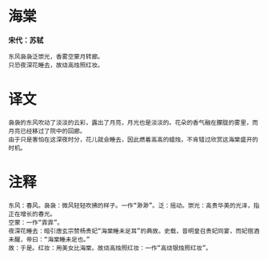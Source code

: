 # 海棠

**宋代：苏轼**

    东风袅袅泛崇光，香雾空蒙月转廊。
    只恐夜深花睡去，故烧高烛照红妆。


# 译文

    袅袅的东风吹动了淡淡的云彩，露出了月亮，月光也是淡淡的。花朵的香气融在朦胧的雾里，而月亮已经移过了院中的回廊。
    由于只是害怕在这深夜时分，花儿就会睡去，因此燃着高高的蜡烛，不肯错过欣赏这海棠盛开的时机。


# 注释

    东风：春风。袅袅：微风轻轻吹拂的样子。一作“渺渺”。泛：摇动。崇光：高贵华美的光泽，指正在增长的春光。
    空蒙：一作“霏霏”。
    夜深花睡去：暗引唐玄宗赞杨贵妃“海棠睡未足耳”的典故。史载，昔明皇召贵妃同宴，而妃宿酒未醒，帝曰：“海棠睡未足也。”
    故：于是。红妆：用美女比海棠。故烧高烛照红妆：一作“高烧银烛照红妆”。